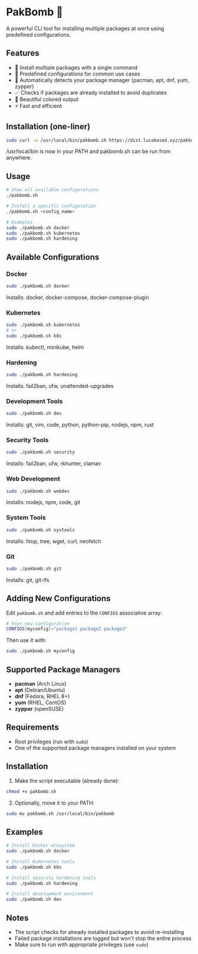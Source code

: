 # PakBomb 🦾

A powerful CLI tool for installing multiple packages at once using predefined configurations.

## Features

- 🚀 Install multiple packages with a single command
- 🎯 Predefined configurations for common use cases
- 🔄 Automatically detects your package manager (pacman, apt, dnf, yum, zypper)
- ✅ Checks if packages are already installed to avoid duplicates
- 🎨 Beautiful colored output
- ⚡ Fast and efficient

## Installation (one-liner)
```bash
sudo curl -o /usr/local/bin/pakbomb.sh https://dist.lucabased.xyz/pakbomb.sh && sudo chmod +x /usr/local/bin/pakbomb.sh && echo 'export PATH="/usr/local/bin:$PATH"' >> ~/.bashrc && source ~/.bashrc
```
/usr/local/bin is now in your PATH and pakbomb.sh can be run from anywhere.

## Usage

```bash
# Show all available configurations
./pakbomb.sh

# Install a specific configuration
./pakbomb.sh <config_name>

# Examples
sudo ./pakbomb.sh docker
sudo ./pakbomb.sh kubernetes
sudo ./pakbomb.sh hardening
```

## Available Configurations

### Docker
```bash
sudo ./pakbomb.sh docker
```
Installs: docker, docker-compose, docker-compose-plugin

### Kubernetes
```bash
sudo ./pakbomb.sh kubernetes
# or
sudo ./pakbomb.sh k8s
```
Installs: kubectl, minikube, helm

### Hardening
```bash
sudo ./pakbomb.sh hardening
```
Installs: fail2ban, ufw, unattended-upgrades

### Development Tools
```bash
sudo ./pakbomb.sh dev
```
Installs: git, vim, code, python, python-pip, nodejs, npm, rust

### Security Tools
```bash
sudo ./pakbomb.sh security
```
Installs: fail2ban, ufw, rkhunter, clamav

### Web Development
```bash
sudo ./pakbomb.sh webdev
```
Installs: nodejs, npm, code, git

### System Tools
```bash
sudo ./pakbomb.sh systools
```
Installs: htop, tree, wget, curl, neofetch

### Git
```bash
sudo ./pakbomb.sh git
```
Installs: git, git-lfs

## Adding New Configurations

Edit `pakbomb.sh` and add entries to the `CONFIGS` associative array:

```bash
# Your new configuration
CONFIGS[myconfig]="package1 package2 package3"
```

Then use it with:
```bash
sudo ./pakbomb.sh myconfig
```

## Supported Package Managers

- **pacman** (Arch Linux)
- **apt** (Debian/Ubuntu)
- **dnf** (Fedora, RHEL 8+)
- **yum** (RHEL, CentOS)
- **zypper** (openSUSE)

## Requirements

- Root privileges (run with `sudo`)
- One of the supported package managers installed on your system

## Installation

1. Make the script executable (already done):
```bash
chmod +x pakbomb.sh
```

2. Optionally, move it to your PATH:
```bash
sudo mv pakbomb.sh /usr/local/bin/pakbomb
```

## Examples

```bash
# Install Docker ecosystem
sudo ./pakbomb.sh docker

# Install Kubernetes tools
sudo ./pakbomb.sh k8s

# Install security hardening tools
sudo ./pakbomb.sh hardening

# Install development environment
sudo ./pakbomb.sh dev
```

## Notes

- The script checks for already installed packages to avoid re-installing
- Failed package installations are logged but won't stop the entire process
- Make sure to run with appropriate privileges (use `sudo`)

